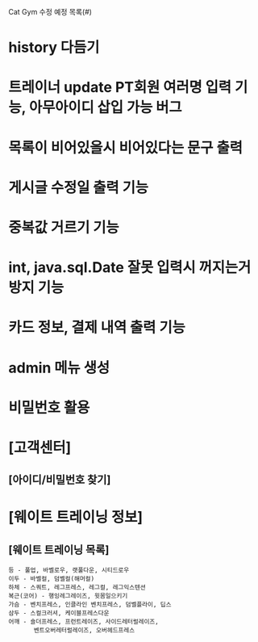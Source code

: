 Cat Gym 수정 예정 목록(#)

# history 다듬기
# 트레이너 update PT회원 여러명 입력 기능, 아무아이디 삽입 가능 버그
# 목록이 비어있을시 비어있다는 문구 출력
# 게시글 수정일 출력 기능

# 중복값 거르기 기능
# int, java.sql.Date 잘못 입력시 꺼지는거 방지 기능
# 카드 정보, 결제 내역 출력 기능
# admin 메뉴 생성
# 비밀번호 활용

# [고객센터]
## [아이디/비밀번호 찾기]

# [웨이트 트레이닝 정보]
## [웨이트 트레이닝 목록]
    등 - 풀업, 바벨로우, 랫풀다운, 시티드로우
    이두 - 바벨컬, 덤벨컬(해머컬)
    하체 - 스쿼트, 레그프레스, 레그컬, 레그익스텐션
    복근(코어) - 행잉레그레이즈, 윗몸일으키기
    가슴 - 벤치프레스, 인클라인 벤치프레스, 덤벨플라이, 딥스
    삼두 - 스컬크러셔, 케이블프레스다운
    어깨 - 숄더프레스, 프런트레이즈, 사이드레터럴레이즈,
           벤트오버레터럴레이즈, 오버헤드프레스